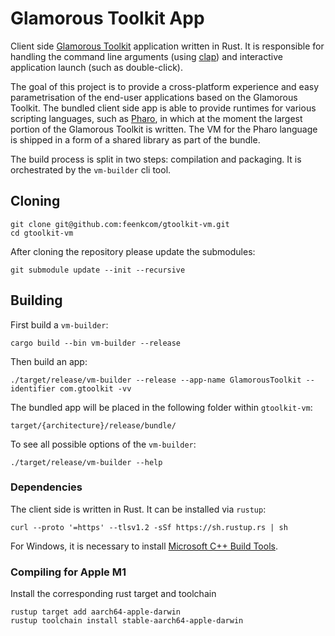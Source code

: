 # Glamorous Toolkit App
Client side [Glamorous Toolkit](https://github.com/feenkcom/gtoolkit) application written in Rust. It is responsible for handling the command line arguments (using [clap](https://github.com/clap-rs/clap/)) and interactive application launch (such as double-click).

The goal of this project is to provide a cross-platform experience and easy parametrisation of the end-user applications based on the Glamorous Toolkit. The bundled client side app is able to provide runtimes for various scripting languages, such as [Pharo](https://pharo.org), in which at the moment the largest portion of the Glamorous Toolkit is written. The VM for the Pharo language is shipped in a form of a shared library as part of the bundle.

The build process is split in two steps: compilation and packaging. It is orchestrated by the `vm-builder` cli tool.

## Cloning
```
git clone git@github.com:feenkcom/gtoolkit-vm.git
cd gtoolkit-vm
```

After cloning the repository please update the submodules:
```
git submodule update --init --recursive
```

## Building

First build a `vm-builder`:
```
cargo build --bin vm-builder --release
```
Then build an app:
```
./target/release/vm-builder --release --app-name GlamorousToolkit --identifier com.gtoolkit -vv
```
The bundled app will be placed in the following folder within `gtoolkit-vm`:
```
target/{architecture}/release/bundle/
```

To see all possible options of the `vm-builder`:
```
./target/release/vm-builder --help
```

### Dependencies
The client side is written in Rust. It can be installed via `rustup`:
```
curl --proto '=https' --tlsv1.2 -sSf https://sh.rustup.rs | sh
```
For Windows, it is necessary to install [Microsoft C++ Build Tools](https://visualstudio.microsoft.com/visual-cpp-build-tools/).

### Compiling for Apple M1

Install the corresponding rust target and toolchain
```
rustup target add aarch64-apple-darwin
rustup toolchain install stable-aarch64-apple-darwin
```